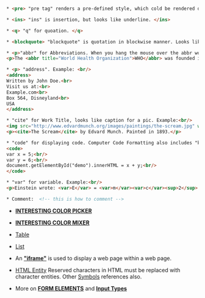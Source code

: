 ```html

* <pre> "pre tag" renders a pre-defined style, which cold be rendered differently across different compiler. </pre> 

* <ins> "ins" is insertion, but looks like underline. </ins>

* <q> "q" for quoation. </q>

* <blockquote> "blockquote" is quotation in blockwise manner. Looks like ">" in markdown. </blockquote>

* <p>"abbr" for Abbreviations. When you hang the mouse over the abbr word, it would display the whole text you wrote in the attribute. Example: </p> 
<p>The <abbr title="World Health Organization">WHO</abbr> was founded in 1948.</p>

* <p> "address". Example: <br/>
<address>
Written by John Doe.<br> 
Visit us at:<br>
Example.com<br>
Box 564, Disneyland<br>
USA
</address>

* "cite" for Work Title, looks like caption for a pic. Example:<br/>
<img src="http://www.edvardmunch.org/images/paintings/the-scream.jpg" width="220" height="277" alt="The Scream">
<p><cite>The Scream</cite> by Edvard Munch. Painted in 1893.</p>

* "code" for displaying code. Computer Code Formatting also includes "kbd" (keyboard input), "samp"(computer output) Example: <br/>
<code>
var x = 5;<br/>
var y = 6;<br/>
document.getElementById("demo").innerHTML = x + y;<br/>
</code>

* "var" for variable. Example:<br/>
<p>Einstein wrote: <var>E</var> = <var>m</var><var>c</var><sup>2</sup>.</p>

* Comment:  <!-- this is how to comment -->
```

* [**INTERESTING COLOR PICKER**](http://www.w3schools.com/colors/colors_picker.asp?colorhex=00FFFF)
* [**INTERESTING COLOR MIXER**](http://www.w3schools.com/colors/colors_mixer.asp?colorbottom=000000&colortop=FFFFFF)

* [Table](http://www.w3schools.com/html/html_tables.asp)
* [List](http://www.w3schools.com/html/html_lists.asp)

* An [**"iframe"**](http://www.w3schools.com/html/html_iframe.asp) is used to display a web page within a web page.

* [HTML Entity](http://www.w3schools.com/html/html_entities.asp) Reserved characters in HTML must be replaced with character entities. Other [Symbols](http://www.w3schools.com/html/html_symbols.asp) references also.

* More on [**FORM ELEMENTS**](http://www.w3schools.com/html/html_form_elements.asp) and [**Input Types**](http://www.w3schools.com/html/html_form_input_types.asp)
